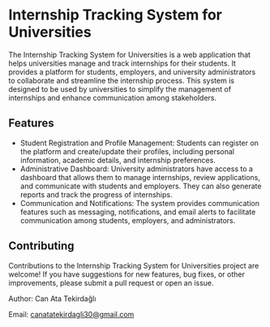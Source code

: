 
# Internship Tracking System for Universities

The Internship Tracking System for Universities is a web application that helps universities manage and track internships for their students. It provides a platform for students, employers, and university administrators to collaborate and streamline the internship process. This system is designed to be used by universities to simplify the management of internships and enhance communication among stakeholders.


## Features

- Student Registration and Profile Management: Students can register on the platform and create/update their profiles, including personal information, academic details, and internship preferences.
- Administrative Dashboard: University administrators have access to a dashboard that allows them to manage internships, review applications, and communicate with students and employers. They can also generate reports and track the progress of internships.
- Communication and Notifications: The system provides communication features such as messaging, notifications, and email alerts to facilitate communication among students, employers, and administrators.


  
## Contributing

Contributions to the Internship Tracking System for Universities project are welcome! If you have suggestions for new features, bug fixes, or other improvements, please submit a pull request or open an issue.

Author: Can Ata Tekirdağlı

Email: canatatekirdagli30@gmail.com

  
